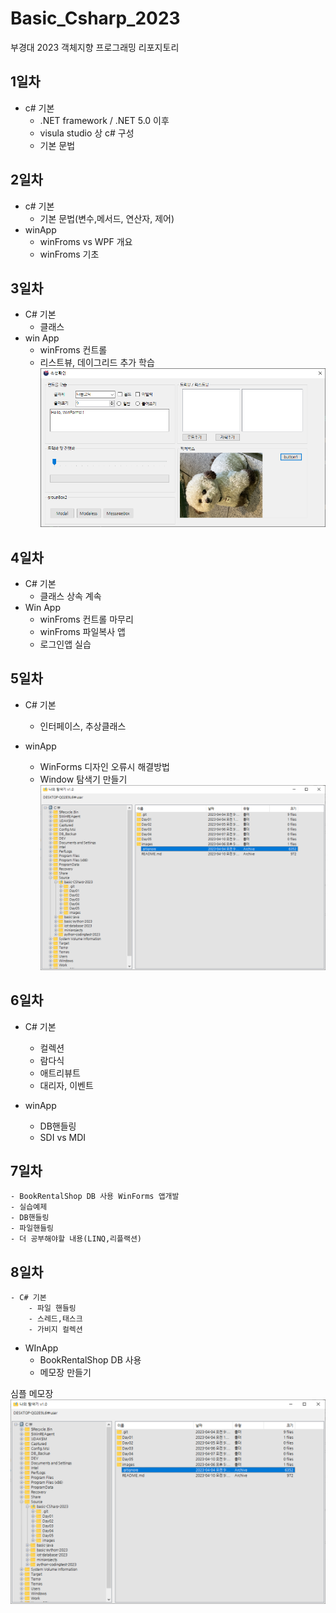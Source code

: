# Basic_Csharp_2023
부경대 2023 객체지향 프로그래밍 리포지토리

## 1일차
- c# 기본
	- .NET framework / .NET 5.0 이후
	- visula studio 상 c# 구성
	- 기본 문법
	
## 2일차
- c# 기본
	- 기본 문법(변수,메서드, 연산자, 제어)
- winApp
	- winFroms vs WPF 개요
	- winFroms 기초
## 3일차
- C# 기본
	- 클래스
- win App
	- winFroms 컨트롤
	- 리스트뷰, 데이그리드 추가 학습
<img
src="https://github.com/mini9155/Basic_Csharp_2023/blob/main/Day03/console.png">

## 4일차
- C# 기본
	- 클래스 상속 계속
- Win App
	- winFroms 컨트롤 마무리
	- winFroms 파일복사 앱
	- 로그인앱 실습
	
	
## 5일차
- C# 기본
	- 인터페이스, 추상클래스

- winApp
	- WinForms 디자인 오류시 해결방법
	- Window 탐색기 만들기
<img
src="https://github.com/mini9155/Basic_Csharp_2023/blob/main/Day05/Day05WinApp/res.png">

## 6일차
- C# 기본
	- 컬렉션
	- 람다식
	- 애트리뷰트
	- 대리자, 이벤트
	
- winApp
	- DB핸들링
	- SDI vs MDI
	

## 7일차
	- BookRentalShop DB 사용 WinForms 앱개발
	- 실습예제
	- DB핸들링
	- 파일핸들링
	- 더 공부해야할 내용(LINQ,리플랙션)
	
## 8일차
	- C# 기본
		- 파일 핸들링
		- 스레드,태스크
		- 가비지 컬렉션

- WInApp
	- BookRentalShop DB 사용
	- 메모장 만들기
	
심플 메모장
<img
src="https://github.com/mini9155/Basic_Csharp_2023/blob/main/Day05/Day05WinApp/res.png">
